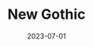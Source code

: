 ---
date: 2023-07-01
published: true
priority: 4
title: "New Gothic"
description: ""
tags: font+design
thumbnail: '/design/New-Gothic/new-gothic-thumbnail.webp'
time_period: 
page: design

content_layout:


  - section_layout: 2col
    columns:
      - type: image
        url: '/design/New-Gothic/new-gothic-thumbnail.webp'
        width:
        height:
      - type: text
        content: |
          # New Gothic <br>
          ### **Projekt kroju pisma zrealizowany w Pracowni Liternictwa i Typografii na Akademii Sztuk Pięknych w Krakowie, 2017r.** <br><br>

          New Gothic to font zainspirowany gotycką kaligrafią z dodatkiem nowoczesnej prostoty. Opracowanie odpowiedniego kształtu liter wymagało przestudiowania i analizy przykładów oryginalnej, gotyckiej kaligrafii.
          {: .paragraph-normal}
          
          
          
        title: ''


  - section_layout: 2col
    columns:
      - type: image
        url: '/design/New-Gothic/new-gothic-6.webp'
        content: |
          
        
      
      - type: image
        url: '/design/New-Gothic/new-gothic-7.webp'
        caption: 

        
---